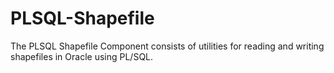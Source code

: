 # PLSQL-Shapefile
The PLSQL Shapefile Component consists of utilities for reading and writing shapefiles in Oracle using PL/SQL.
